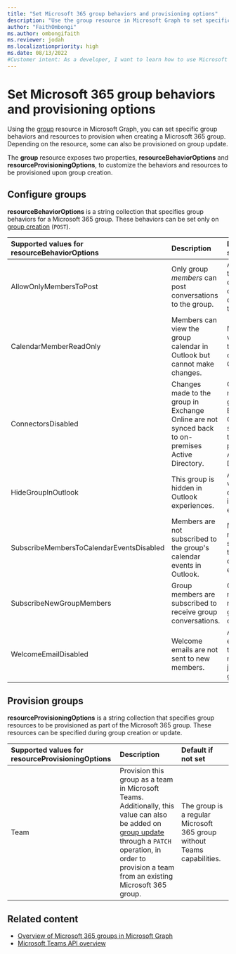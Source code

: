 ```yaml
---
title: "Set Microsoft 365 group behaviors and provisioning options"
description: "Use the group resource in Microsoft Graph to set specific group behaviors and resources to provision when creating a Microsoft 365 group."
author: "FaithOmbongi"
ms.author: ombongifaith
ms.reviewer: jodah
ms.localizationpriority: high
ms.date: 08/13/2022
#Customer intent: As a developer, I want to learn how to use Microsoft Graph to set specific group behaviors and provision sepcific resources, so that I can tailor the group's functionality and capabilities to meet the needs of my organization.
---
```


# Set Microsoft 365 group behaviors and provisioning options

Using the [group](/graph/api/resources/group) resource in Microsoft Graph, you can set specific group behaviors and resources to provision when creating a Microsoft 365 group. Depending on the resource, some can also be provisioned on group update.

The **group** resource exposes two properties, **resourceBehaviorOptions** and **resourceProvisioningOptions**, to customize the behaviors and resources to be provisioned upon group creation.

## Configure groups

**resourceBehaviorOptions** is a string collection that specifies group behaviors for a Microsoft 365 group. These behaviors can be set only on [group creation](/graph/api/group-post-groups) (`POST`).

| Supported values for resourceBehaviorOptions | Description                                                  | Default if not set                                                |
| :------------------------------------------- | :----------------------------------------------------------- | :---------------------------------------------------------------- |
| AllowOnlyMembersToPost                       | Only group _members_ can post conversations to the group.    | Any user in the organization can post conversations to the group. |
| CalendarMemberReadOnly                       | Members can view the group calendar in Outlook but cannot make changes.   | Members can view and edit the group calendar in Outlook.|
| ConnectorsDisabled                          | Changes made to the group in Exchange Online are not synced back to on-premises Active Directory.  | Changes made to the group in Exchange Online are synced back to on-premises Active Directory.  |
| HideGroupInOutlook                           | This group is hidden in Outlook experiences.                 | All groups are visible and discoverable in Outlook experiences.   |
| SubscribeMembersToCalendarEventsDisabled     | Members are not subscribed to the group's calendar events in Outlook.     | Members are not subscribed to the group's calendar events. |
| SubscribeNewGroupMembers                     | Group members are subscribed to receive group conversations. | Group members do not receive group conversations.                 |
| WelcomeEmailDisabled                         | Welcome emails are not sent to new members.                  | A welcome email is sent to a new member on joining the group.     |
## Provision groups

**resourceProvisioningOptions** is a string collection that specifies group resources to be provisioned as part of the Microsoft 365 group. These resources can be specified during group creation or update.

| Supported values for resourceProvisioningOptions | Description                                              | Default if not set                                                |
| :----------------------------------------------- | :------------------------------------------------------- | :---------------------------------------------------------------- |
| Team                                             | Provision this group as a team in Microsoft Teams. Additionally, this value can also be added on [group update](/graph/api/group-update) through a `PATCH` operation, in order to provision a team from an existing Microsoft 365 group. | The group is a regular Microsoft 365 group without Teams capabilities. |

## Related content

- [Overview of Microsoft 365 groups in Microsoft Graph](microsoft365-groups-concept-overview.md)
- [Microsoft Teams API overview](teams-concept-overview.md)
